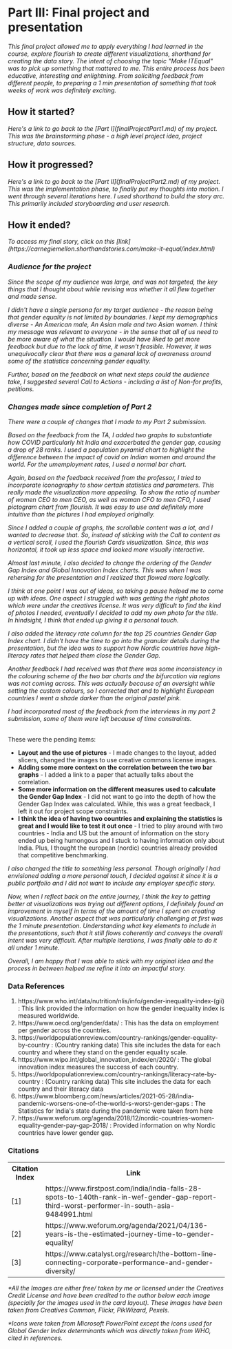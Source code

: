 <h1>Part III: Final project and presentation</h1>
   
   <p><i>This final project allowed me to apply everything I had learned in the course, explore flourish to create different visualizations, shorthand for creating the data story. The intent of choosing the topic "Make <i>IT</i>Equal" was to pick up something that mattered to me. This entire process has been educative, interesting and enlightning. From soliciting feedback from different people, to preparing a 1 min presentation of something that took weeks of work was definitely exciting.</i></p>

<h2>How it started?</h2>
<p><i>Here's a link to go back to the [Part I](finalProjectPart1.md) of my project. This was the brainstorming phase - a high level project idea, project structure, data sources.</i></p>

<h2>How it progressed?</h2>
<p><i>Here's a link to go back to the [Part II](finalProjectPart2.md) of my project. This was the implementation phase, to finally put my thoughts into motion. I went through several iterations here. I used shorthand to build the story arc. This primarily included storyboarding and user research. </i></p>

<h2>How it ended?</h2>
<p><i>To access my final story, click on this [link](https://carnegiemellon.shorthandstories.com/make-it-equal/index.html) </i></p>

<h3><i>Audience for the project</i></h3>

<p><i>Since the scope of my audience  was large, and was not targeted, the key things that I thought about while revising was whether it all flew together and made sense.</i></p>

<p><i>I didn't have a single persona for my target audience - the reason being that gender equality is not limited by boundaries. I kept my demographics diverse - An American male, An Asian male and two Asian women. I think my message was relevant to everyone - in the sense that all of us need to be more aware of what the situation. I would have liked to get more feedback but due to the lack of time, it wasn't feasible. However, it was unequivocally clear that there was a general lack of awareness around some of the statistics concerning gender equality.</i> </p>

<p><i>Further, based on the feedback on what next steps could the audience take, I suggested several Call to Actions - including a list of Non-for profits, petitions.</i></p>

<h3><i>Changes made since completion of Part 2</i></h3>

<p><i>There were a couple of changes that I made to my Part 2 submission.</i></p>

<p><i>Based on the feedback from the TA, I added two graphs to substantiate how COVID particularly hit India and exacerbated the gender gap, causing a drop of 28 ranks. 
I used a population pyramid chart to highlight the difference between the impact of covid on Indian women and around the world. For the umemployment rates, I used a normal bar chart.</i></p>

<p><i>Again, based on the feedback received from the professor, I tried to incorporate iconography to show certain statistics and parameters. This really made the visualization more appealing. To show the ratio of number of women CEO to men CEO, as well as woman CFO to men CFO, I used pictogram chart from flourish. It was easy to use and definitely more intuitive than the pictures I had employed originally.</i></p>

<p><i>Since I added a couple of graphs, the scrollable content was a lot, and I wanted to decrease that. So, instead of sticking with the Call to content as a vertical scroll, I used the flourish Cards visualization. Since, this was horizontal, it took up less space and looked more visually interactive.</i></p>

<p><i>Almost last minute, I also decided to change the ordering of the Gender Gap Index and Global Innovation Index charts. This was when I was rehersing for the presentation and I realized that flowed more logically.</i></p>

<p><i>I think at one point I was out of ideas, so taking a pause helped me to come up with ideas. One aspect I struggled with was getting the right photos which were under the creatives license. It was very difficult to find the kind of photos I needed, eventually I decided to add my own photo for the title. In hindsight, I think that ended up giving it a personal touch.</i></p>

<p><i>I also added the literacy rate column for the top 25 countries Gender Gap Index chart. I didn't have the time to go into the granular details during the presentation, but the idea was to support how Nordic countries have high-literacy rates that helped them close the Gender Gap.</i></p>

<p><i>Another feedback I had received was that there was some inconsistency in the colouring scheme of the two bar charts and the bifurcation via regions was not coming across. This was actually because of an oversight while setting the custom colours, so I corrected that and to highlight European countries I went a shade darker than the original pastel pink.</i></p>

<p><i>I had incorporated most of the feedback from the interviews in my part 2 submission, some of them were left because of time constraints.</i></p>
 <p></br>These were the pending items:</p>
   <ul>
        <li><b>Layout and the use of pictures</b> - I made changes to the layout, added slicers, changed the images to use creative commons license images.</li>
        <li><b>Adding some more context on the correlation between the two bar graphs</b> - I added a link to a paper that actually talks about the correlation. </li>
        <li><b>Some more information on the different measures used to calculate the Gender Gap Index</b> - I did not want to go into the depth of how the Gender Gap Index was calculated. While, this was a great feedback, I left it out for project scope constraints.</li>
        <li><b>I think the idea of having two countries and explaining the statistics is great and I would like to test it out once </b>-  I tried to play around with two countries - India and US but the amount of information on the story ended up being humongous and I stuck to having information only about India. Plus, I thought the european (nordic) countries already provided that competitive benchmarking.</li>
  </ul>
  
<p><i>I also changed the title to something less personal. Though originally I had envisioned adding a more personal touch, I decided against it since it is a public portfolio and I did not want to include any employer specific story.</i></p>

<p><i>Now, when I reflect back on the entire journey, I think the key to getting better at visualizations was trying out different options, I definitely found an improvement in myself in terms of the amount of time I spent on creating visualizations. Another aspect that was particularly challenging at first was the 1 minute presentation. Understanding what key elements to include in the presentations, such that it still flows coherently and conveys the overall intent was very difficult. After multiple iterations, I was finally able to do it all under 1 minute.</i></p>

<p><i>Overall, I am happy that I was able to stick with my original idea and the process in between helped me refine it into an impactful story.</i></p>

  <h3>Data References</h3>
  <ol>
    <li>https://www.who.int/data/nutrition/nlis/info/gender-inequality-index-(gii) : This link provided the information on how the gender inequality index is measured worldwide.</li>
    <li>https://www.oecd.org/gender/data/ : This has the data on employment per gender across the countries.</li>
    <li>https://worldpopulationreview.com/country-rankings/gender-equality-by-country : (Country ranking data) This site includes the data for each country and where they stand on the gender equality scale.</li>
    <li>https://www.wipo.int/global_innovation_index/en/2020/ : The global innovation index measures the success of each country.</li>
    <li>https://worldpopulationreview.com/country-rankings/literacy-rate-by-country : (Country ranking data) This site includes the data for each country and their literacy data</li>
    <li>https://www.bloomberg.com/news/articles/2021-05-28/india-pandemic-worsens-one-of-the-world-s-worst-gender-gaps : The Statistics for India's state during the pandemic were taken from here</li>
    <li>https://www.weforum.org/agenda/2018/12/nordic-countries-women-equality-gender-pay-gap-2018/ : Provided information on why Nordic countries have lower gender gap.</li>
</ol>

  
  <h3>Citations</h3>
  <table>
  <tr>
    <th>Citation Index</th>
    <th>Link</th>
  </tr>
  <tr>
    <td> [1]	</td>
    <td>https://www.firstpost.com/india/india-falls-28-spots-to-140th-rank-in-wef-gender-gap-report-third-worst-performer-in-south-asia-9484991.html</td>
  </tr>
  <tr>
    <td> [2] </td>
    <td>https://www.weforum.org/agenda/2021/04/136-years-is-the-estimated-journey-time-to-gender-equality/</td>
  </tr>
    <tr>
    <td> [3] </td>
    <td>https://www.catalyst.org/research/the-bottom-line-connecting-corporate-performance-and-gender-diversity/</td>
  </tr>
</table>

   
<p><i>*All the Images are either free/ taken by me or licensed under the Creatives Credit License and have been credited to the author below each image (specially for the images used in the card layout). These images have been taken from Creatives Common, Flickr, PikWizard, Pexels.</i></p>
  
  <p><i>*Icons were taken from Microsoft PowerPoint except the icons used for Global Gender Index determinants which was directly taken from WHO, cited in references.</i></p>


